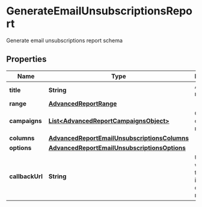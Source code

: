 

# GenerateEmailUnsubscriptionsReport

Generate email unsubscriptions report schema

## Properties

| Name | Type | Description | Notes |
|------------ | ------------- | ------------- | -------------|
|**title** | **String** | Advanced report title |  |
|**range** | [**AdvancedReportRange**](AdvancedReportRange.md) |  |  |
|**campaigns** | [**List&lt;AdvancedReportCampaignsObject&gt;**](AdvancedReportCampaignsObject.md) | Campaigns of the report |  |
|**columns** | [**AdvancedReportEmailUnsubscriptionsColumns**](AdvancedReportEmailUnsubscriptionsColumns.md) |  |  |
|**options** | [**AdvancedReportEmailUnsubscriptionsOptions**](AdvancedReportEmailUnsubscriptionsOptions.md) |  |  |
|**callbackUrl** | **String** | URL which will receive the information of the report |  [optional] |



